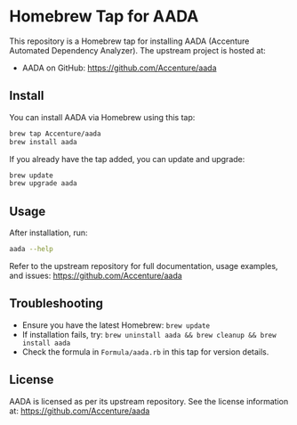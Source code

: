 # Homebrew Tap for AADA

This repository is a Homebrew tap for installing AADA (Accenture Automated Dependency Analyzer). The upstream project is hosted at:

- AADA on GitHub: https://github.com/Accenture/aada

## Install

You can install AADA via Homebrew using this tap:

```bash
brew tap Accenture/aada
brew install aada
```

If you already have the tap added, you can update and upgrade:

```bash
brew update
brew upgrade aada
```

## Usage

After installation, run:

```bash
aada --help
```

Refer to the upstream repository for full documentation, usage examples, and issues:
https://github.com/Accenture/aada

## Troubleshooting

- Ensure you have the latest Homebrew: `brew update`
- If installation fails, try: `brew uninstall aada && brew cleanup && brew install aada`
- Check the formula in `Formula/aada.rb` in this tap for version details.

## License

AADA is licensed as per its upstream repository. See the license information at:
https://github.com/Accenture/aada
